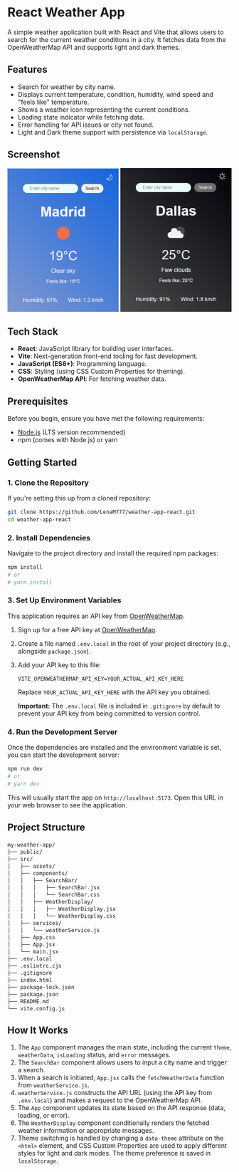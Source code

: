 # React Weather App

A simple weather application built with React and Vite that allows users to search for the current weather conditions in a city. It fetches data from the OpenWeatherMap API and supports light and dark themes.

## Features

- Search for weather by city name.
- Displays current temperature, condition, humidity, wind speed and "feels like" temperature.
- Shows a weather icon representing the current conditions.
- Loading state indicator while fetching data.
- Error handling for API issues or city not found.
- Light and Dark theme support with persistence via `localStorage`.

## Screenshot

![App Screenshot Light Theme](public/light_screen.png)
![App Screenshot Dark Theme](public/dark_screen.png)

## Tech Stack

- **React**: JavaScript library for building user interfaces.
- **Vite**: Next-generation front-end tooling for fast development.
- **JavaScript (ES6+)**: Programming language.
- **CSS**: Styling (using CSS Custom Properties for theming).
- **OpenWeatherMap API**: For fetching weather data.

## Prerequisites

Before you begin, ensure you have met the following requirements:

- [Node.js](https://nodejs.org/) (LTS version recommended)
- npm (comes with Node.js) or yarn

## Getting Started

### 1. Clone the Repository

If you're setting this up from a cloned repository:

```bash
git clone https://github.com/LenaM777/weather-app-react.git
cd weather-app-react
```

### 2. Install Dependencies

Navigate to the project directory and install the required npm packages:

```bash
npm install
# or
# yarn install
```

### 3. Set Up Environment Variables

This application requires an API key from [OpenWeatherMap](https://openweathermap.org/appid).

1.  Sign up for a free API key at [OpenWeatherMap](https://openweathermap.org/appid).
2.  Create a file named `.env.local` in the root of your project directory (e.g., alongside `package.json`).
3.  Add your API key to this file:

    ```env
    VITE_OPENWEATHERMAP_API_KEY=YOUR_ACTUAL_API_KEY_HERE
    ```

    Replace `YOUR_ACTUAL_API_KEY_HERE` with the API key you obtained.

    **Important:** The `.env.local` file is included in `.gitignore` by default to prevent your API key from being committed to version control.

### 4. Run the Development Server

Once the dependencies are installed and the environment variable is set, you can start the development server:

```bash
npm run dev
# or
# yarn dev
```

This will usually start the app on `http://localhost:5173`. Open this URL in your web browser to see the application.

## Project Structure

```
my-weather-app/
├── public/
├── src/
│   ├── assets/
│   ├── components/
│   │   ├── SearchBar/
│   │   │   ├── SearchBar.jsx
│   │   │   └── SearchBar.css
│   │   ├── WeatherDisplay/
│   │   │   ├── WeatherDisplay.jsx
│   │   │   └── WeatherDisplay.css
│   ├── services/
│   │   └── weatherService.js
│   ├── App.css
│   ├── App.jsx
│   └── main.jsx
├── .env.local
├── .eslintrc.cjs
├── .gitignore
├── index.html
├── package-lock.json
├── package.json
├── README.md
└── vite.config.js
```

## How It Works

1.  The `App` component manages the main state, including the current `theme`, `weatherData`, `isLoading` status, and `error` messages.
2.  The `SearchBar` component allows users to input a city name and trigger a search.
3.  When a search is initiated, `App.jsx` calls the `fetchWeatherData` function from `weatherService.js`.
4.  `weatherService.js` constructs the API URL (using the API key from `.env.local`) and makes a request to the OpenWeatherMap API.
5.  The `App` component updates its state based on the API response (data, loading, or error).
6.  The `WeatherDisplay` component conditionally renders the fetched weather information or appropriate messages.
7.  Theme switching is handled by changing a `data-theme` attribute on the `<html>` element, and CSS Custom Properties are used to apply different styles for light and dark modes. The theme preference is saved in `localStorage`.
